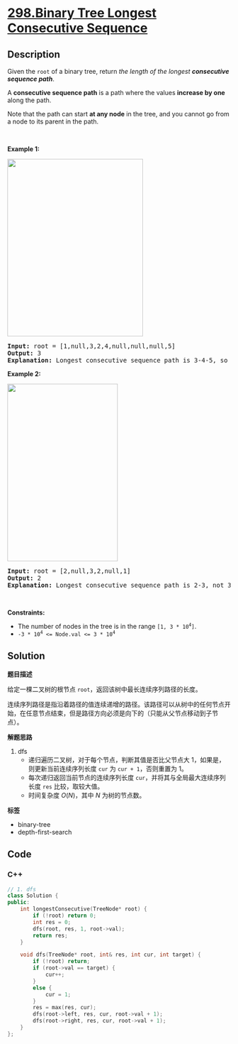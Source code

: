 # [298.Binary Tree Longest Consecutive Sequence](https://leetcode.com/problems/binary-tree-longest-consecutive-sequence/description/)

## Description

<p>Given the <code>root</code> of a binary tree, return <em>the length of the longest <strong>consecutive sequence path</strong></em>.</p>

<p>A <strong>consecutive sequence path</strong> is a path where the values <strong>increase by one</strong> along the path.</p>

<p>Note that the path can start <strong>at any node</strong> in the tree, and you cannot go from a node to its parent in the path.</p>

<p>&nbsp;</p>
<p><strong class="example">Example 1:</strong></p>
<img alt="" src="https://fastly.jsdelivr.net/gh/doocs/leetcode@main/solution/0200-0299/0298.Binary%20Tree%20Longest%20Consecutive%20Sequence/images/consec1-1-tree.jpg" style="width: 306px; height: 400px;" />
<pre>
<strong>Input:</strong> root = [1,null,3,2,4,null,null,null,5]
<strong>Output:</strong> 3
<strong>Explanation:</strong> Longest consecutive sequence path is 3-4-5, so return 3.
</pre>

<p><strong class="example">Example 2:</strong></p>
<img alt="" src="https://fastly.jsdelivr.net/gh/doocs/leetcode@main/solution/0200-0299/0298.Binary%20Tree%20Longest%20Consecutive%20Sequence/images/consec1-2-tree.jpg" style="width: 249px; height: 400px;" />
<pre>
<strong>Input:</strong> root = [2,null,3,2,null,1]
<strong>Output:</strong> 2
<strong>Explanation:</strong> Longest consecutive sequence path is 2-3, not 3-2-1, so return 2.
</pre>

<p>&nbsp;</p>
<p><strong>Constraints:</strong></p>

<ul>
  <li>The number of nodes in the tree is in the range <code>[1, 3 * 10<sup>4</sup>]</code>.</li>
  <li><code>-3 * 10<sup>4</sup> &lt;= Node.val &lt;= 3 * 10<sup>4</sup></code></li>
</ul>

## Solution

**题目描述**

给定一棵二叉树的根节点 `root`，返回该树中最长连续序列路径的长度。

连续序列路径是指沿着路径的值连续递增的路径。该路径可以从树中的任何节点开始，在任意节点结束，但是路径方向必须是向下的（只能从父节点移动到子节点）。

**解题思路**

1. dfs
   - 递归遍历二叉树，对于每个节点，判断其值是否比父节点大 1，如果是，则更新当前连续序列长度 `cur` 为 `cur + 1`，否则重置为 1。
   - 每次递归返回当前节点的连续序列长度 `cur`，并将其与全局最大连续序列长度 `res` 比较，取较大值。
   - 时间复杂度 $O(N)$，其中 $N$ 为树的节点数。

**标签**

- binary-tree
- depth-first-search

<!-- code start -->
## Code

### C++

```cpp
// 1. dfs
class Solution {
public:
    int longestConsecutive(TreeNode* root) {
        if (!root) return 0;
        int res = 0;
        dfs(root, res, 1, root->val);
        return res;
    }

    void dfs(TreeNode* root, int& res, int cur, int target) {
        if (!root) return;
        if (root->val == target) {
            cur++;
        }
        else {
            cur = 1;
        }
        res = max(res, cur);
        dfs(root->left, res, cur, root->val + 1);
        dfs(root->right, res, cur, root->val + 1);
    }
};
```

<!-- code end -->

